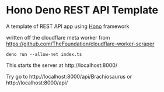 # Hono Deno REST API Template

A template of REST API app using [Hono](https://hono.dev/) framework

written off the cloudflare meta worker from https://github.com/TheFoundation/cloudflare-worker-scraper

```
deno run --allow-net index.ts
```

This starts the server at http://localhost:8000/

Try go to http://localhost:8000/api/Brachiosaurus or http://localhost:8000/api/

